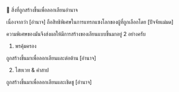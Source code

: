 📌 สิ่งที่ถูกสร้างขึ้นเพื่อลอกเลียนอำนาจ

เนื่องจากว่า [อำนาจ] ถือสิทธิพิเศษในการแทรกแซงโลกของผู้ที่ถูกเลือกโดย [ปัจจัยแม่มด]

ความพิเศษของมันจึงส่งผลให้มีการสร้างของเลียนแบบขึ้นมาอยู่ 2 อย่างครับ

1. พรคุ้มครอง

ถูกสร้างขึ้นมาเพื่อลอกเลียนและต่อต้าน [อำนาจ]

2. ไสยเวท & คำสาป

ถูกสร้างขึ้นมาเพื่อลอกเลียนและเชิดชู [อำนาจ]

